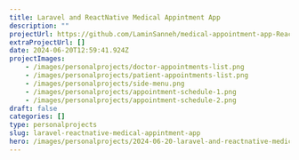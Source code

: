 ```yaml
---
title: Laravel and ReactNative Medical Appintment App
description: ""
projectUrl: https://github.com/LaminSanneh/medical-appointment-app-ReactNative_Frontend
extraProjectUrl: []
date: 2024-06-20T12:59:41.924Z
projectImages:
    - /images/personalprojects/doctor-appointments-list.png
    - /images/personalprojects/patient-appointments-list.png
    - /images/personalprojects/side-menu.png
    - /images/personalprojects/appointment-schedule-1.png
    - /images/personalprojects/appointment-schedule-2.png
draft: false
categories: []
type: personalprojects
slug: laravel-reactnative-medical-appintment-app
hero: /images/personalprojects/2024-06-20-laravel-and-reactnative-medical-appintment-app.png
---
```

